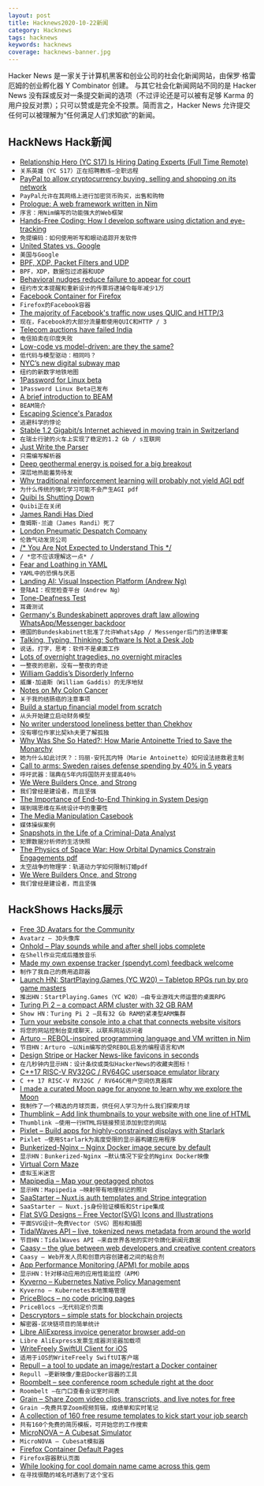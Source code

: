 ```yaml
---
layout: post
title: Hacknews2020-10-22新闻
category: Hacknews
tags: hacknews
keywords: hacknews
coverage: hacknews-banner.jpg
---
```


Hacker News 是一家关于计算机黑客和创业公司的社会化新闻网站，由保罗·格雷厄姆的创业孵化器 Y Combinator 创建。
与其它社会化新闻网站不同的是 Hacker News 没有踩或反对一条提交新闻的选项（不过评论还是可以被有足够 Karma 的用户投反对票）；只可以赞或是完全不投票。简而言之，Hacker News 允许提交任何可以被理解为“任何满足人们求知欲”的新闻。

## HackNews Hack新闻


- [Relationship Hero (YC S17) Is Hiring Dating Experts (Full Time Remote)](https://relationshiphero.com/careers?role=coach)
- `关系英雄（YC S17）正在招聘教练–全职远程`
- [PayPal to allow cryptocurrency buying, selling and shopping on its network](https://www.reuters.com/article/paypal-cryptocurrency/paypal-to-allow-cryptocurrency-buying-selling-and-shopping-on-its-network-idINL1N2HB14U)
- `PayPal允许在其网络上进行加密货币购买，出售和购物`
- [Prologue: A web framework written in Nim](https://github.com/planety/prologue/releases/tag/v0.4.0)
- `序言：用Nim编写的功能强大的Web框架`
- [Hands-Free Coding: How I develop software using dictation and eye-tracking](https://joshwcomeau.com/accessibility/hands-free-coding/)
- `免提编码：如何使用听写和眼动追踪开发软件`
- [United States vs. Google](https://stratechery.com/2020/united-states-v-google/)
- `美国与Google`
- [BPF, XDP, Packet Filters and UDP](https://fly.io/blog/bpf-xdp-packet-filters-and-udp/)
- `BPF，XDP，数据包过滤器和UDP`
- [Behavioral nudges reduce failure to appear for court](https://science.sciencemag.org/content/early/2020/10/07/science.abb6591)
- `纽约市文本提醒和重新设计的传票将逮捕令每年减少1万`
- [Facebook Container for Firefox](https://www.mozilla.org/en-US/firefox/facebookcontainer/)
- `Firefox的Facebook容器`
- [The majority of Facebook's traffic now uses QUIC and HTTP/3](https://engineering.fb.com/networking-traffic/how-facebook-is-bringing-quic-to-billions/)
- `现在，Facebook的大部分流量都使用QUIC和HTTP / 3`
- [Telecom auctions have failed India](https://www.bloombergquint.com/global-economics/economics-nobel-prize-celebrates-auctions-that-failed-india)
- `电信拍卖在印度失败`
- [Low-code vs model-driven: are they the same?](https://modeling-languages.com/low-code-vs-model-driven/)
- `低代码与模型驱动：相同吗？`
- [NYC’s new digital subway map](https://www.curbed.com/2020/10/first-look-new-yorks-digital-subway-map-comes-alive-today.html)
- `纽约的新数字地铁地图`
- [1Password for Linux beta](https://blog.1password.com/1password-for-linux-beta-is-now-open/)
- `1Password Linux Beta已发布`
- [A brief introduction to BEAM](https://blog.erlang.org/a-brief-BEAM-primer/)
- `BEAM简介`
- [Escaping Science's Paradox](https://worksinprogress.co/issue/escaping-sciences-paradox/)
- `逃避科学的悖论`
- [Stable 1.2 Gigabit/s Internet achieved in moving train in Switzerland](https://www.swisscom.ch/en/about/news/2020/10/21-mehr-bandbreite-im-zug.html)
- `在瑞士行驶的火车上实现了稳定的1.2 Gb / s互联网`
- [Just Write the Parser](https://tiarkrompf.github.io/notes/?/just-write-the-parser/)
- `只需编写解析器`
- [Deep geothermal energy is poised for a big breakout](https://www.vox.com/energy-and-environment/2020/10/21/21515461/renewable-energy-geothermal-egs-ags-supercritical)
- `深层地热能蓄势待发`
- [Why traditional reinforcement learning will probably not yield AGI pdf](https://philpapers.org/archive/ALETAT-12.pdf)
- `为什么传统的强化学习可能不会产生AGI pdf`
- [Quibi Is Shutting Down](https://www.wsj.com/articles/quibi-weighs-shutting-down-as-problems-mount-11603301946)
- `Quibi正在关闭`
- [James Randi Has Died](https://web.randi.org/home/james-randi-has-died)
- `詹姆斯·兰迪（James Randi）死了`
- [London Pneumatic Despatch Company](https://en.wikipedia.org/wiki/London_Pneumatic_Despatch_Company)
- `伦敦气动发货公司`
- [/* You Are Not Expected to Understand This */](https://community.cadence.com/cadence_blogs_8/b/breakfast-bytes/posts/memorial-day)
- `/ *您不应该理解这一点* /`
- [Fear and Loathing in YAML](https://chrisshort.net/fear-and-loathing-in-yaml/)
- `YAML中的恐惧与厌恶`
- [Landing AI: Visual Inspection Platform (Andrew Ng)](https://landing.ai/landing-ai-unveils-ai-visual-inspection-platform-to-improve-quality-and-reduce-costs-for-manufacturers-worldwide/)
- `登陆AI：视觉检查平台（Andrew Ng）`
- [Tone-Deafness Test](https://www.themusiclab.org/quizzes/td)
- `耳聋测试`
- [Germany's Bundeskabinett approves draft law allowing WhatsApp/Messenger backdoor](https://www.afp.com/de/nachrichten/18/bundeskabinett-macht-weg-fuer-reform-des-verfassungsschutzrechts-frei-doc-8tj3dc1)
- `德国的Bundeskabinett批准了允许WhatsApp / Messenger后门的法律草案`
- [Talking, Typing, Thinking: Software Is Not a Desk Job](https://daniel.fone.net.nz/blog/2020/10/21/talking-typing-thinking-software-is-not-a-desk-job/)
- `说话，打字，思考：软件不是桌面工作`
- [Lots of overnight tragedies, no overnight miracles](https://www.collaborativefund.com/blog/lots-of-overnight-tragedies-no-overnight-miracles/)
- `一整夜的悲剧，没有一整夜的奇迹`
- [William Gaddis’s Disorderly Inferno](https://www.theparisreview.org/blog/2020/10/19/william-gaddiss-disorderly-inferno/)
- `威廉·加迪斯（William Gaddis）的无序地狱`
- [Notes on My Colon Cancer](https://www.charlieharrington.com/colon-cancer)
- `关于我的结肠癌的注意事项`
- [Build a startup financial model from scratch](https://www.mathventurepartners.com/blog/2016/9/15/startup-financial-modeling-part-1-what-is-a-financial-model)
- `从头开始建立启动财务模型`
- [No writer understood loneliness better than Chekhov](https://www.firstthings.com/article/2020/11/poet-of-loneliness)
- `没有哪位作家比契kh夫更了解孤独`
- [Why Was She So Hated?: How Marie Antoinette Tried to Save the Monarchy](https://www.nybooks.com/articles/2020/11/05/why-was-she-so-hated/)
- `她为什么如此讨厌？：玛丽·安托瓦内特（Marie Antoinette）如何设法拯救君主制`
- [Call to arms: Sweden raises defense spending by 40% in 5 years](https://www.economist.com/europe/2020/10/19/sweden-embarks-on-its-largest-military-build-up-for-decades)
- `呼吁武器：瑞典在5年内将国防开支提高40％`
- [We Were Builders Once, and Strong](https://scholars-stage.blogspot.com/2020/10/we-were-builders-once-and-strong.html?m=1)
- `我们曾经是建设者，而且坚强`
- [The Importance of End-to-End Thinking in System Design](https://www.sigarch.org/the-importance-of-end-to-end-thinking-in-system-design/)
- `端到端思维在系统设计中的重要性`
- [The Media Manipulation Casebook](https://mediamanipulation.org/)
- `媒体操纵案例`
- [Snapshots in the Life of a Criminal-Data Analyst](https://crimereads.com/snapshots-in-the-life-of-a-criminal-data-analyst/)
- `犯罪数据分析师的生活快照`
- [The Physics of Space War: How Orbital Dynamics Constrain Engagements pdf](https://aerospace.org/sites/default/files/2020-10/Reesman_PhysicsWarSpace_20201001.pdf)
- `太空战争的物理学：轨道动力学如何限制订婚pdf`
- [We Were Builders Once, and Strong](https://scholars-stage.blogspot.com/2020/10/we-were-builders-once-and-strong.html)
- `我们曾经是建设者，而且坚强`


## HackShows Hacks展示

- [ Free 3D Avatars for the Community](https://www.avatarz.design/)
- `Avatarz – 3D头像库`
- [ Onhold – Play sounds while and after shell jobs complete](https://github.com/alexdelorenzo/onhold)
- `在Shell作业完成后播放音乐`
- [ Made my own expense tracker (spendyt.com) feedback welcome](https://www.spendyt.com)
- `制作了我自己的费用追踪器`
- [Launch HN: StartPlaying.Games (YC W20) – Tabletop RPGs run by pro game masters](https://startplaying.games/)
- `推出HN：StartPlaying.Games（YC W20）–由专业游戏大师运营的桌面RPG`
- [ Turing Pi 2 – a compact ARM cluster with 32 GB RAM](https://turingpi.com/turing-pi-2/)
- `Show HN：Turing Pi 2 –具有32 Gb RAM的紧凑型ARM集群`
- [ Turn your website console into a chat that connects website visitors](https://www.consolechat.io)
- `将您的网站控制台变成聊天，以联系网站访问者`
- [ Arturo – REBOL-inspired programming language and VM written in Nim](https://github.com/arturo-lang)
- `节目HN：Arturo –以Nim编写的受REBOL启发的编程语言和VM`
- [ Design Stripe or Hacker News-like favicons in seconds](https://formito.com/tools/favicon)
- `在几秒钟内显示HN：设计条纹或类似HackerNews的收藏夹图标！`
- [ C++17 RISC-V RV32GC / RV64GC userspace emulator library](https://github.com/fwsGonzo/libriscv)
- `C ++ 17 RISC-V RV32GC / RV64GC用户空间仿真器库`
- [ I made a curated Moon page for anyone to learn why we explore the Moon](https://jatan.space/the-moon/)
- `我制作了一个精选的月球页面，供任何人学习为什么我们探索月球`
- [ Thumblink – Add link thumbnails to your website with one line of HTML](https://thumblink.com/?hn)
- `Thumblink –使用一行HTML将链接预览添加到您的网站`
- [ Pixlet – Build apps for highly-constrained displays with Starlark](https://github.com/tidbyt/pixlet)
- `Pixlet –使用Starlark为高度受限的显示器构建应用程序`
- [ Bunkerized-Nginx – Nginx Docker image secure by default](https://github.com/bunkerity/bunkerized-nginx)
- `显示HN：Bunkerized-Nginx –默认情况下安全的Nginx Docker映像`
- [ Virtual Corn Maze](http://noisyowl.com/corn/)
- `虚拟玉米迷宫`
- [ Mapipedia – Map your geotagged photos](https://mapipedia.com/)
- `显示HN：Mapipedia –映射带有地理标记的照片`
- [ SaaStarter – Nuxt.js auth templates and Stripe integration](https://saastarter.com/)
- `SaaStarter – Nuxt.js身份验证模板和Stripe集成`
- [ Flat SVG Designs – Free Vector(SVG) Icons and Illustrations](https://flat-svg-designs.net/en/)
- `平面SVG设计–免费Vector（SVG）图标和插图`
- [ TidalWaves API – live, tokenized news metadata from around the world](https://tidalwaves.io)
- `节目HN：TidalWaves API –来自世界各地的实时令牌化新闻元数据`
- [ Caasy – the glue between web developers and creative content creators](https://caasy.io)
- `Caasy – Web开发人员和创意内容创建者之间的粘合剂`
- [ App Performance Monitoring (APM) for mobile apps](https://instabug.com/product/app-performance-monitoring)
- `显示HN：针对移动应用的应用性能监控（APM）`
- [ Kyverno – Kubernetes Native Policy Management](https://kyverno.io/)
- `Kyverno – Kubernetes本地策略管理`
- [ PriceBlocs – no code pricing pages](https://priceblocs.com/)
- `PriceBlocs –无代码定价页面`
- [ Descryptors – simple stats for blockchain projects](https://descryptors.io)
- `解密器-区块链项目的简单统计`
- [ Libre AliExpress invoice generator browser add-on](https://addons.mozilla.org/en-US/firefox/addon/aliexpress-invoice-generator/)
- `Libre AliExpress发票生成器浏览器加载项`
- [ WriteFreely SwiftUI Client for iOS](https://github.com/writeas/writefreely-swiftui-multiplatform)
- `适用于iOS的WriteFreely SwiftUI客户端`
- [ Repull – a tool to update an image/restart a Docker container](https://github.com/jdevelop/repull)
- `Repull –更新映像/重启Docker容器的工具`
- [ Roombelt – see conference room schedule right at the door](https://roombelt.com)
- `Roombelt –在门口查看会议室时间表`
- [ Grain – Share Zoom video clips, transcripts, and live notes for free](https://grain.co)
- `Grain –免费共享Zoom视频剪辑，成绩单和实时笔记`
- [ A collection of 160 free resume templates to kick start your job search](https://www.freesumes.com/free-resume-templates-for-ms-word/)
- `共有160个免费的简历模板，可开始您的工作搜索`
- [ MicroNOVA – A Cubesat Simulator](https://shop.exodusorbitals.com/product/micronova-cubesat-simulator/)
- `MicroNOVA – Cubesat模拟器`
- [ Firefox Container Default Pages](https://addons.mozilla.org/en-US/firefox/addon/container-default-pages/)
- `Firefox容器默认页面`
- [ While looking for cool domain name came across this gem](item?id=24852913)
- `在寻找很酷的域名时遇到了这个宝石`

